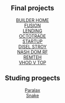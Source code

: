 <h2 align="center">Final projects</h2>
<div align="center"><a align="center" href="Final/BuilderHomenot-responsive/app/">BUILDER HOME</a></div>
<div align="center"><a target="_blank" href="Final/fusion BEST OF THE BEST/">FUSION</a></div>
<div align="center"><a href="Final/landing_page not-responsive/index.html" target="_blank">LENDING</a></div>
<div align="center"><a href="Final/octotrade not-responsive/index.html" target="_blank">OCTOTRADE</a></div>
<div align="center"><a href="Final/StartUp not-responsive/index.html" target="_blank">STARTUP</a></div>
<div align="center"><a href="Real/dsl-stroy.ru(изменен)/html/index.html" target="_blank">DISEL STROY</a></div>
<div align="center"><a href="Real/nashdom-rf.ru/index.html" target="_blank">NASH DOM RF</a></div>
<div align="center"><a href="Real/remteh36.ru/index.htm" target="_blank">REMTEH</a></div>
<div align="center"><a href="Real/vhodnew/index.html" target="_blank">VHOD V TOP</a></div>

<h2 align="center">Studing progects</h2>
<div align="center"><a href="Учебные/paralax freedom/index.html" target="_blank">Paralax</a></div>
<div align="center"><a href="Учебные/snake/index.html" target="_blank">Snake</a></div>

